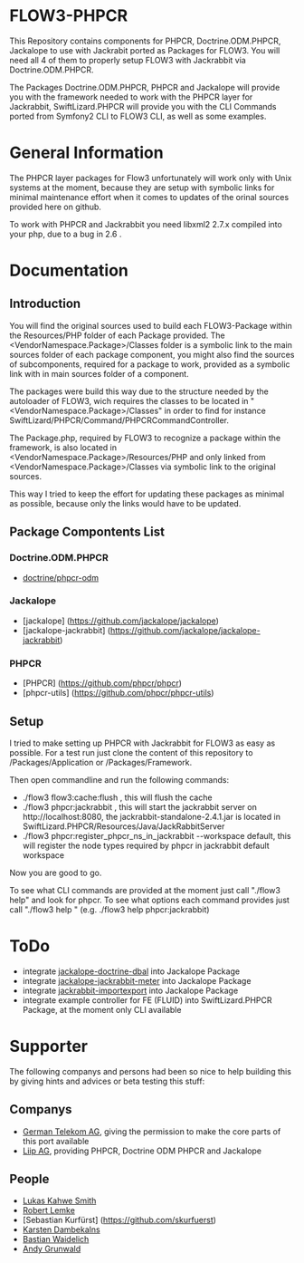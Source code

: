 FLOW3-PHPCR
===========

This Repository contains components for PHPCR, Doctrine.ODM.PHPCR, Jackalope to use with Jackrabit ported as Packages for FLOW3.
You will need all 4 of them to properly setup FLOW3 with Jackrabbit via Doctrine.ODM.PHPCR.

The Packages Doctrine.ODM.PHPCR, PHPCR and Jackalope will provide you with the framework needed to work with the PHPCR layer for Jackrabbit,
SwiftLizard.PHPCR will provide you with the CLI Commands ported from Symfony2 CLI to FLOW3 CLI, as well as some examples.

# General Information

The PHPCR layer packages for Flow3 unfortunately will work only with Unix systems at the moment, because they are setup with symbolic links
for minimal maintenance effort when it comes to updates of the orinal sources provided here on github.

To work with PHPCR and Jackrabbit you need libxml2 2.7.x compiled into your php, due to a bug in 2.6 .

# Documentation

## Introduction

You will find the original sources used to build each FLOW3-Package within the Resources/PHP folder of each Package provided.
The <VendorNamespace.Package>/Classes folder is a symbolic link to the main sources folder of each package component, you might also
find the sources of subcomponents, required for a package to work, provided as a symbolic link with in main sources folder of a component.

The packages were build this way due to the structure needed by the autoloader of FLOW3, wich requires the classes to be located
in "<VendorNamespace.Package>/Classes" in order to find for instance SwiftLizard/PHPCR/Command/PHPCRCommandController.

The Package.php, required by FLOW3 to recognize a package within the framework, is also located in <VendorNamespace.Package>/Resources/PHP
and only linked from <VendorNamespace.Package>/Classes via symbolic link to the original sources.

This way I tried to keep the effort for updating these packages as minimal as possible, because only the links would have to be updated.

## Package Compontents List

### Doctrine.ODM.PHPCR
* [doctrine/phpcr-odm](https://github.com/doctrine/phpcr-odm)

### Jackalope
* [jackalope] (https://github.com/jackalope/jackalope)
* [jackalope-jackrabbit] (https://github.com/jackalope/jackalope-jackrabbit)

### PHPCR
* [PHPCR] (https://github.com/phpcr/phpcr)
* [phpcr-utils] (https://github.com/phpcr/phpcr-utils)

## Setup

I tried to make setting up PHPCR with Jackrabbit for FLOW3 as easy as possible.
For a test run just clone the content of this repository to <FLOW3Installation>/Packages/Application or <FLOW3Installation>/Packages/Framework.

Then open commandline and run the following commands:

* ./flow3 flow3:cache:flush , this will flush the cache
* ./flow3 phpcr:jackrabbit , this will start the jackrabbit server on http://localhost:8080, the jackrabbit-standalone-2.4.1.jar is located in SwiftLizard.PHPCR/Resources/Java/JackRabbitServer
* ./flow3 phpcr:register_phpcr_ns_in_jackrabbit --workspace default, this will register the node types required by phpcr in jackrabbit default workspace

Now you are good to go.

To see what CLI commands are provided at the moment just call "./flow3 help" and look for phpcr.
To see what options each command provides just call "./flow3 help <command>" (e.g. ./flow3 help phpcr:jackrabbit)

# ToDo

* integrate [jackalope-doctrine-dbal](https://github.com/jackalope/jackalope-doctrine-dbal) into Jackalope Package
* integrate [jackalope-jackrabbit-meter](https://github.com/jackalope/jackalope-jackrabbit-meter) into Jackalope Package
* integrate [jackrabbit-importexport](https://github.com/jackalope/jackrabbit-importexport) into Jackalope Package
* integrate example controller for FE (FLUID)  into SwiftLizard.PHPCR Package, at the moment only CLI available

# Supporter
The following companys and persons had been so nice to help building this by giving hints and advices or beta testing this stuff:
## Companys
* [German Telekom AG](http://www.telekom.de), giving the permission to make  the core parts of this port available
* [Liip AG](http://www.liip.ch), providing PHPCR, Doctrine ODM PHPCR and Jackalope

## People
* [Lukas Kahwe Smith](https://github.com/lsmith77)
* [Robert Lemke](https://github.com/robertlemke)
* [Sebastian Kurfürst] (https://github.com/skurfuerst)
* [Karsten Dambekalns](https://github.com/kdambekalns)
* [Bastian Waidelich](http://wwwision.de)
* [Andy Grunwald](http://andygrunwald.com/)

